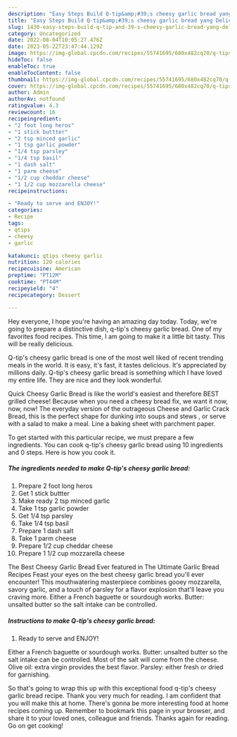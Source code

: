 ```yaml
---
description: "Easy Steps Build Q-tip&amp;#39;s cheesy garlic bread yang Delicious"
title: "Easy Steps Build Q-tip&amp;#39;s cheesy garlic bread yang Delicious"
slug: 1430-easy-steps-build-q-tip-and-39-s-cheesy-garlic-bread-yang-delicious
category: Uncategorized
date: 2022-08-04T10:05:27.476Z
date: 2023-05-22T23:47:44.129Z
image: https://img-global.cpcdn.com/recipes/55741695/680x482cq70/q-tips-cheesy-garlic-bread-recipe-main-photo.jpg
hideToc: false
enableToc: true
enableTocContent: false
thumbnail: https://img-global.cpcdn.com/recipes/55741695/680x482cq70/q-tips-cheesy-garlic-bread-recipe-main-photo.jpg
cover: https://img-global.cpcdn.com/recipes/55741695/680x482cq70/q-tips-cheesy-garlic-bread-recipe-main-photo.jpg
author: Admin
authorAv: notfound
ratingvalue: 4.3
reviewcount: 16
recipeingredient:
- "2 foot long heros"
- "1 stick buttter"
- "2 tsp minced garlic"
- "1 tsp garlic powder"
- "1/4 tsp parsley"
- "1/4 tsp basil"
- "1 dash salt"
- "1 parm cheese"
- "1/2 cup cheddar cheese"
- "1 1/2 cup mozzarella cheese"
recipeinstructions:

- "Ready to serve and ENJOY!"
categories:
- Recipe
tags:
- qtips
- cheesy
- garlic

katakunci: qtips cheesy garlic 
nutrition: 120 calories
recipecuisine: American
preptime: "PT12M"
cooktime: "PT44M"
recipeyield: "4"
recipecategory: Dessert

---
```



Hey everyone, I hope you're having an amazing day today. Today, we're going to prepare a distinctive dish, q-tip&#39;s cheesy garlic bread. One of my favorites food recipes. This time, I am going to make it a little bit tasty. This will be really delicious.

Q-tip&#39;s cheesy garlic bread is one of the most well liked of recent trending meals in the world. It is easy, it's fast, it tastes delicious. It's appreciated by millions daily. Q-tip&#39;s cheesy garlic bread is something which I have loved my entire life. They are nice and they look wonderful.

Quick Cheesy Garlic Bread is like the world&#39;s easiest and therefore BEST grilled cheese! Because when you need a cheesy bread fix, we want it now, now, now! The everyday version of the outrageous Cheese and Garlic Crack Bread, this is the perfect shape for dunking into soups and stews , or serve with a salad to make a meal. Line a baking sheet with parchment paper.


To get started with this particular recipe, we must prepare a few ingredients. You can cook q-tip&#39;s cheesy garlic bread using 10 ingredients and 0 steps. Here is how you cook it.

<!--inarticleads1-->

##### The ingredients needed to make Q-tip&#39;s cheesy garlic bread:

1. Prepare 2 foot long heros
1. Get 1 stick buttter
1. Make ready 2 tsp minced garlic
1. Take 1 tsp garlic powder
1. Get 1/4 tsp parsley
1. Take 1/4 tsp basil
1. Prepare 1 dash salt
1. Take 1 parm cheese
1. Prepare 1/2 cup cheddar cheese
1. Prepare 1 1/2 cup mozzarella cheese


The Best Cheesy Garlic Bread Ever featured in The Ultimate Garlic Bread Recipes Feast your eyes on the best cheesy garlic bread you&#39;ll ever encounter! This mouthwatering masterpiece combines gooey mozzarella, savory garlic, and a touch of parsley for a flavor explosion that&#39;ll leave you craving more. Either a French baguette or sourdough works. Butter: unsalted butter so the salt intake can be controlled. 

<!--inarticleads2-->

##### Instructions to make Q-tip&#39;s cheesy garlic bread:


1. Ready to serve and ENJOY!

Either a French baguette or sourdough works. Butter: unsalted butter so the salt intake can be controlled. Most of the salt will come from the cheese. Olive oil: extra virgin provides the best flavor. Parsley: either fresh or dried for garnishing. 

So that's going to wrap this up with this exceptional food q-tip&#39;s cheesy garlic bread recipe. Thank you very much for reading. I am confident that you will make this at home. There's gonna be more interesting food at home recipes coming up. Remember to bookmark this page in your browser, and share it to your loved ones, colleague and friends. Thanks again for reading. Go on get cooking!
